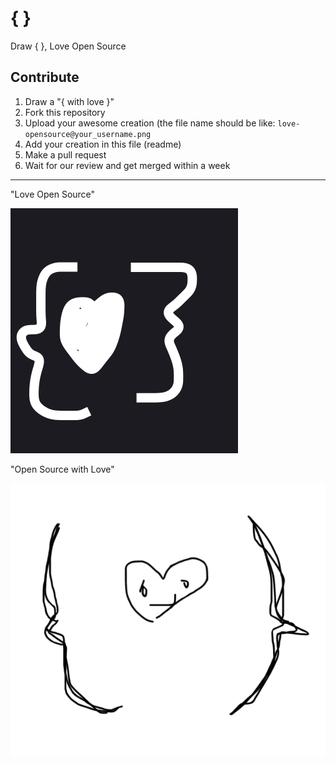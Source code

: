 # { }
Draw { }, Love Open Source

## Contribute

1. Draw a "{ with love }" 
2. Fork this repository
3. Upload your awesome creation (the file name should be like: `love-opensource@your_username.png`
4. Add your creation in this file (readme)
5. Make a pull request
6. Wait for our review and get merged within a week

----

"Love Open Source"

![](love-opensource@iamsurge.png)

"Open Source with Love"

![](love-opensource@uwaisalqadri.png)
